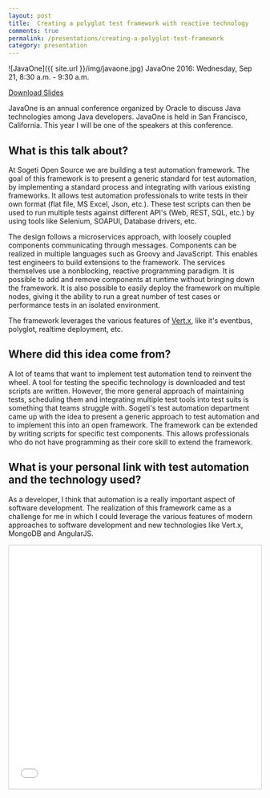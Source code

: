 ```yaml
---
layout: post
title:  Creating a polyglot test framework with reactive technology
comments: true
permalink: /presentations/creating-a-polyglot-test-framework
category: presentation
---
```

![JavaOne]({{ site.url }}/img/javaone.jpg)
JavaOne 2016: Wednesday, Sep 21, 8:30 a.m. - 9:30 a.m. 

[Download Slides](CreatingAPolyglotTestFramework.pdf)

JavaOne is an annual conference organized by Oracle to discuss Java technologies among Java developers. JavaOne is held in San Francisco, California. This year I will be one of the speakers at this conference.

## What is this talk about?
At Sogeti Open Source we are building a test automation framework. The goal of this framework is to present a generic standard for test automation, by implementing a standard process and integrating with various existing frameworks. It allows test automation professionals to write tests in their own format (flat file, MS Excel, Json, etc.). These test scripts can then be used to run multiple tests against different API's (Web, REST, SQL, etc.) by using tools like Selenium, SOAPUI, Database drivers, etc.

The design follows a microservices approach, with loosely coupled components communicating through messages. Components can be realized in multiple languages such as Groovy and JavaScript. This enables test engineers to build extensions to the framework. The services themselves use a nonblocking, reactive programming paradigm. It is possible to add and remove components at runtime without bringing down the framework. It is also possible to easily deploy the framework on multiple nodes, giving it the ability to run a great number of test cases or performance tests in an isolated environment.

The framework leverages the various features of [Vert.x](http://vertx.io), like it's eventbus, polyglot, realtime deployment, etc.

## Where did this idea come from?
A lot of teams that want to implement test automation tend to reinvent the wheel. A tool for testing the specific technology is downloaded and test scripts are written. However, the more general approach of maintaining tests, scheduling them and integrating multiple test tools into test suits is something that teams struggle with. Sogeti's test automation department came up with the idea to present a generic approach to test automation and to implement this into an open framework. The framework can be extended by writing scripts for specific test components. This allows professionals who do not have programming as their core skill to extend the framework.


## What is your personal link with test automation and the technology used?
As a developer, I think that automation is a really important aspect of software development. The realization of this framework came as a challenge for me in which I could leverage the various features of modern approaches to software development and new technologies like Vert.x, MongoDB and AngularJS.

<iframe class="centerembed" src="//www.slideshare.net/slideshow/embed_code/key/Cm3Cbotimap5b" width="595" height="485" frameborder="0" marginwidth="0" marginheight="0" scrolling="no" style="border:1px solid #CCC; border-width:1px; margin-bottom:5px; max-width: 100%;" allowfullscreen> </iframe> 
